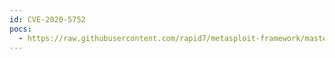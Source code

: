 ```yaml
---
id: CVE-2020-5752
pocs:
  - https://raw.githubusercontent.com/rapid7/metasploit-framework/master/modules/exploits/windows/local/druva_insync_insynccphwnet64_rcp_type_5_priv_esc.rb
---
```

